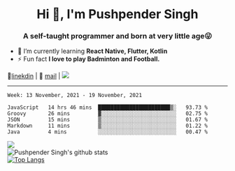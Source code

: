 <h1 align="center">Hi 👋, I'm Pushpender Singh</h1>
<h3 align="center">A self-taught programmer and born at very little age😜</h3>

- 🌱 I’m currently learning **React Native, Flutter, Kotlin**
- ⚡ Fun fact **I love to play Badminton and Football.**

👔[linekdin](https://www.linkedin.com/in/pushpender-singh-240061202/) | 📧 [mail](mailto:pushpendersingh@p2devs.com) | ![](https://komarev.com/ghpvc/?username=pushpender-singh-ap&color=blue)


---

<!--START_SECTION:waka-->
```text
Week: 13 November, 2021 - 19 November, 2021

JavaScript   14 hrs 46 mins  ███████████████████████▒░   93.73 % 
Groovy       26 mins         ▓░░░░░░░░░░░░░░░░░░░░░░░░   02.75 % 
JSON         15 mins         ▒░░░░░░░░░░░░░░░░░░░░░░░░   01.67 % 
Markdown     11 mins         ▒░░░░░░░░░░░░░░░░░░░░░░░░   01.22 % 
Java         4 mins          ░░░░░░░░░░░░░░░░░░░░░░░░░   00.47 % 
```
<!--END_SECTION:waka-->

<img align="left" src="https://github-readme-streak-stats.herokuapp.com/?user=pushpender-singh-ap&theme=dark" /></br>
![Pushpender Singh's github stats](https://github-readme-stats.vercel.app/api?username=pushpender-singh-ap&show_icons=true&theme=radical&count_private=true)</br>
[![Top Langs](https://github-readme-stats.vercel.app/api/top-langs/?username=pushpender-singh-ap&theme=radical)](https://github.com/pushpender-singh-ap/github-readme-stats)
